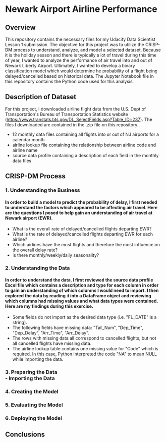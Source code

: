# Newark Airport Airline Performance

## Overview
This repository contains the necessary files for my Udacity Data Scientist Lesson 1 submission.  The objective for this project was to utilize the CRISP-DM process to understand, analyze, and model a selected dataset.  Because it is the holiday season and there is typically a lot of travel during this time of year, I wanted to analyze the performance of air travel into and out of Newark Liberty Airport.  Ultimately, I wanted to develop a binary classification model which would determine he probability of a flight being delayed/cancelled based on historical data.  The Jupyter Notebook file in this repository contains the Python code used for this analysis.  

## Description of Dataset
For this project, I downloaded airline flight data from the U.S. Dept of Transportation's Bureau of Transportation Statistics website (https://www.transtats.bts.gov/DL_SelectFields.asp?Table_ID=237).  The files I downloaded are contained in the .zip file on this repository.
  - 12 monthly data files containing all flights into or out of NJ airports for a calendar month
  - airline lookup file containing the relationship between airline code and airline name
  - source data profile containing a description of each field in the monthly data files

## CRISP-DM Process
### 1. Understanding the Business
#### In order to build a model to predict the probability of delay, I first needed to understand the factors which appeared to be affecting air travel.  Here are the questions I posed to help gain an understanding of air travel at Newark airport (EWR).
- What is the overall rate of delayed/cancelled flights departing EWR?
- What is the rate of delayed/cancelled flights departing EWR for each airline?
- Which airlines have the most flights and therefore the most influence on the overall delay rate?
- Is there monthly/weekly/daily seasonality?

### 2. Understanding the Data
#### In order to understand the data, I first reviewed the source data profile Excel file which contains a description and type for each column in order to gain an understanding of which columns I would need to import.  I then explored the data by reading it into a DataFrame object and reviewing which columns had missing values and what data types were contained. Here are my findings during this exercise.
- Some fields do not import as the desired data type (i.e. "FL_DATE" is a string).
- The following fields have missing data: "Tail_Num", "Dep_Time", "Dep_Delay", "Arr_Time", "Arr_Delay".
- The rows with missing data all correspond to cancelled flights, but not all cancelled flights have missing data.
- The airline lookup table contains one missing value for "Code" which is required.  In this case, Python interpreted the code "NA" to mean NULL while importing the data.

### 3. Preparing the Data <br>- Importing the Data


### 4. Creating the Model

### 5. Evaluating the Model

### 6. Deploying the Model

## Conclusions
